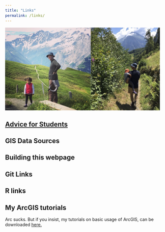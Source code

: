 ```yaml
---
title: "Links"
permalink: /links/
---
```


![links_unified](/assets/images/links_unified.jpg)

## [Advice for Students](https://noeldjohnson.github.io/student_advice/)

## GIS Data Sources

## Building this webpage

## Git Links

## R links

## My ArcGIS tutorials

Arc sucks. But if you insist, my tutorials on basic usage of ArcGIS, can be downloaded [here.](https://github.com/noeldjohnson/ArcGIS-Tutorial.git)
